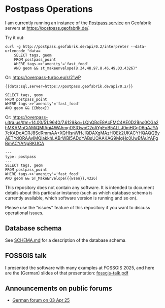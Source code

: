 # Postpass Operations

I am currently running an instance of the 
[Postpass service](https://github.com/woodpeck/postpass) on 
Geofabrik servers at https://postpass.geofabrik.de/.

Try it out:

    curl -g http://postpass.geofabrik.de/api/0.2/interpreter --data-urlencode "data=
        SELECT tags, geom 
        FROM postpass_point
        WHERE tags->>'amenity'='fast_food' 
        AND geom && st_makeenvelope(8.34,48.97,8.46,49.03,4326)"

Or: https://overpass-turbo.eu/s/21wP

    {{data:sql,server=https://postpass.geofabrik.de/api/0.2/}}
    
    SELECT tags, geom
    FROM postpass_point
    WHERE tags->>'amenity'='fast_food'
    AND geom && {{bbox}}

Or: https://overpass-ultra.us/#m=14.00/51.9640/7.6129&q=LQhQBcE8AcFMC4AE0D2Bnc0CGa2hMKAMoCiAMiQMIAqi4WA5mgDSIOwoC2oAYgEoB5ALLJ0mHGgD6qAJYA7cKADqACRJ8SdRmmAA+XQHIsnWHJlQDAXgMAzHOEk2UKACYHQAQQByAETYdORAAyIMQiakkhLABrWBI5ADdYABsUOAAKAG9MgHc0UwBfAuYAFgBmACYANgBKUCA

    ---
    type: postpass
    ---
    SELECT tags, geom
    FROM postpass_point
    WHERE tags->>'amenity'='fast_food'
    AND geom && ST_MakeEnvelope({{wsen}},4326)


This repository does not contain any software. It is intended to document details 
about this particular instance (such as which database schema is currently available,
which software version is running and so on).

Please use the "issues" feature of this repository if you want to discuss operational
issues.

## Database schema

See [SCHEMA.md](./SCHEMA.md) for a description of the database schema.

## FOSSGIS talk 

I presented the software with many examples at FOSSGIS 2025, and here
are the (German) slides of that presentation: 
[fossgis-talk.pdf](./fossgis-talk.pdf)

## Announcements on public forums

* [German forum on 03 Apr 25](https://community.openstreetmap.org/t/postpass-eine-offentlich-nutzbare-osm-postgis/128283)
